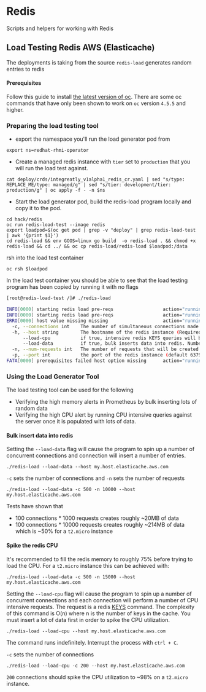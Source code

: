 # Redis

Scripts and helpers for working with Redis

## Load Testing Redis AWS (Elasticache)
The deployments is taking from the source `redis-load` generates random entries to redis

#### Prerequisites

Follow this guide to install [the latest version of oc](https://docs.openshift.com/container-platform/4.5/cli_reference/openshift_cli/getting-started-cli.html). There are some oc commands that have only been shown to work on `oc` version `4.5.5` and higher. 

### Preparing the load testing tool

* export the namespace you'll run the load generator pod from

```
export ns=redhat-rhmi-operator
```

* Create a managed redis instance with `tier` set to `production` that you will run the load test against.

```
cat deploy/crds/integreatly_v1alpha1_redis_cr.yaml | sed "s/type: REPLACE_ME/type: managed/g" | sed "s/tier: development/tier: production/g" | oc apply -f - -n $ns
```

* Start the load generator pod, build the redis-load program locally and copy it to the pod.

```
cd hack/redis
oc run redis-load-test --image redis
export loadpod=$(oc get pod | grep -v "deploy" | grep redis-load-test | awk '{print $1}')
cd redis-load && env GOOS=linux go build  -o redis-load . && chmod +x redis-load && cd ../ && oc cp redis-load/redis-load $loadpod:/data
```

rsh into the load test container

```
oc rsh $loadpod
```

In the load test container you should be able to see that the load testing program has been copied by running it with no flags

```bash
[root@redis-load-test /]# ./redis-load 

INFO[0000] starting redis load pre-reqs                  action="running redis load"
INFO[0000] starting redis load pre-reqs                  action="running prerequisites"
ERRO[0000] host value missing missing                    action="running prerequisites"
  -c, --connections int    The number of simultaneous connections made to the redis server (default 100)
  -h, --host string        The hostname of the redis instance (Required)
      --load-cpu           if true, intensive redis KEYS queries will be run to spike CPU utilization
      --load-data          if true, bulk inserts data into redis. Number of insertions is connections * num-requests
  -n, --num-requests int   The number of requests that will be created by each connection (default 10000)
  -p, --port int           the port of the redis instance (default 6379)
FATA[0000] prerequisites failed host option missing      action="running redis load"
```

### Using the Load Generator Tool

The load testing tool can be used for the following

* Verifying the high memory alerts in Prometheus by bulk inserting lots of random data
* Verifying the high CPU alert by running CPU intensive queries against the server once it is populated with lots of data.

#### Bulk insert data into redis

Setting the `--load-data` flag will cause the program to spin up a number of concurrent connections and connection will insert a number of entries.

```
./redis-load --load-data --host my.host.elasticache.aws.com
```

`-c` sets the number of connections and `-n` sets the number of requests

```
./redis-load --load-data -c 500 -n 10000 --host my.host.elasticache.aws.com
```

Tests have shown that

* 100 connections * 1000 requests creates roughly ~20MB of data
* 100 connections * 10000 requests creates roughly ~214MB of data which is ~50% for a `t2.micro` instance

#### Spike the redis CPU

It's recommended to fill the redis memory to roughly 75% before trying to load the CPU. For a `t2.micro` instance this can be achieved with:

```
./redis-load --load-data -c 500 -n 15000 --host my.host.elasticache.aws.com
```

Setting the `--load-cpu` flag will cause the program to spin up a number of concurrent connections and each connection will perform a number of CPU intensive requests. The request is a redis [KEYS](https://redis.io/commands/keys) command. The complexity of this command is O(n) where n is the number of keys in the cache. You must insert a lot of data first in order to spike the CPU utilization.

```
./redis-load --load-cpu --host my.host.elasticache.aws.com
```

The command runs indefinitely. Interrupt the process with `ctrl + C`.

`-c` sets the number of connections

```
./redis-load --load-cpu -c 200 --host my.host.elasticache.aws.com
```

`200` connections should spike the CPU utilization to ~98% on a `t2.micro` instance.